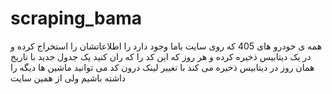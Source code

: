 # scraping_bama
همه ی خودرو های 405 که روی سایت باما وجود دارد را اطلاعاتشان را استخراج کرده و در یک دیتابیس
ذخیره کرده و هر روز که این کد را که ران کنید یک جدول جدید با تاریخ همان روز در دیتابیس ذخیره می کند
با تغییر لینک درون کد می توانید ماشین ها دیگه را داشته باشیم ولی از همین سایت
